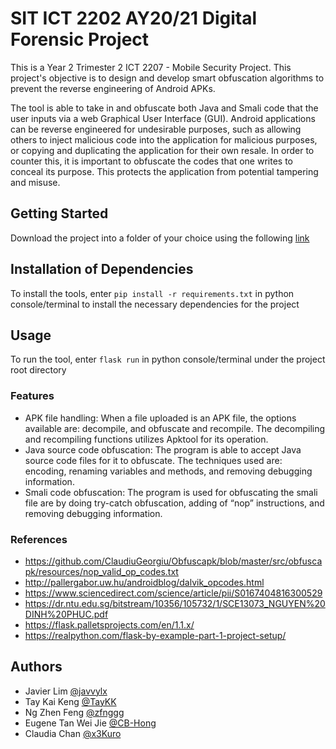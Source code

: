 # SIT ICT 2202 AY20/21 Digital Forensic Project
This is a Year 2 Trimester 2 ICT 2207 - Mobile Security Project. This project's objective is to design and develop smart obfuscation algorithms to prevent the reverse engineering of Android APKs. 

The tool is able to take in and obfuscate both Java and Smali code that the user inputs via a web Graphical User Interface (GUI). Android applications can be reverse engineered for undesirable purposes, such as allowing others to inject malicious code into the application for malicious purposes, or copying and duplicating the application for their own resale. In order to counter this, it is important to obfuscate the codes that one writes to conceal its purpose. This protects the application from potential tampering and misuse. 

## Getting Started
Download the project into a folder of your choice using the following [link](https://github.com/javvylx/ICT2207-Android-Obfuscation)

## Installation of Dependencies
To install the tools, enter `pip install -r requirements.txt` in python console/terminal to install the necessary dependencies for the project

## Usage
To run the tool, enter `flask run` in python console/terminal under the project root directory

### Features 
- APK file handling: When a file uploaded is an APK file, the options available are: decompile, and obfuscate and recompile. The decompiling and recompiling functions utilizes Apktool for its operation. 
- Java source code obfuscation: The program is able to accept Java source code files for it to obfuscate. The techniques used are: encoding, renaming variables and methods, and removing debugging information.
- Smali code obfuscation: The program is used for obfuscating the smali file are by doing try-catch obfuscation, adding of “nop” instructions, and removing debugging information. 

### References 
- https://github.com/ClaudiuGeorgiu/Obfuscapk/blob/master/src/obfuscapk/resources/nop_valid_op_codes.txt
- http://pallergabor.uw.hu/androidblog/dalvik_opcodes.html
- https://www.sciencedirect.com/science/article/pii/S0167404816300529
- https://dr.ntu.edu.sg/bitstream/10356/105732/1/SCE13073_NGUYEN%20DINH%20PHUC.pdf
- https://flask.palletsprojects.com/en/1.1.x/
- https://realpython.com/flask-by-example-part-1-project-setup/

## Authors
- Javier Lim [@javvylx](https://github.com/javvylx)
- Tay Kai Keng [@TayKK](https://github.com/TayKK)
- Ng Zhen Feng [@zfnggg](https://github.com/Jerry19968)
- Eugene Tan Wei Jie [@CB-Hong](https://github.com/J3n3ns)
- Claudia Chan [@x3Kuro](https://github.com/x3Kuro)
